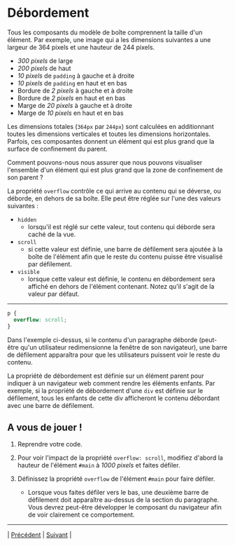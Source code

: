 # Débordement

Tous les composants du modèle de boîte comprennent la taille d'un élément. Par exemple, une image qui a les dimensions suivantes a une largeur de 364 pixels et une hauteur de 244 pixels.

- *300 pixels* de large
- *200 pixels* de haut
- *10 pixels* de `padding` à gauche et à droite
- *10 pixels* de `padding` en haut et en bas
- Bordure de *2 pixels* à gauche et à droite
- Bordure de *2 pixels* en haut et en bas
- Marge de *20 pixels* à gauche et à droite
- Marge de *10 pixels* en haut et en bas

Les dimensions totales (`364px` par `244px`) sont calculées en additionnant toutes les dimensions verticales et toutes les dimensions horizontales. 
Parfois, ces composantes donnent un élément qui est plus grand que la surface de confinement du parent.

Comment pouvons-nous nous assurer que nous pouvons visualiser l'ensemble d'un élément qui est plus grand que la zone de confinement de son parent ?

La propriété `overflow` contrôle ce qui arrive au contenu qui se déverse, ou déborde, en dehors de sa boîte. Elle peut être réglée sur l'une des valeurs suivantes :

- `hidden` 
    - lorsqu'il est réglé sur cette valeur, tout contenu qui déborde sera caché de la vue.
- `scroll` 
    - si cette valeur est définie, une barre de défilement sera ajoutée à la boîte de l'élément afin que le reste du contenu puisse être visualisé par défilement.
- `visible` 
    - lorsque cette valeur est définie, le contenu en débordement sera affiché en dehors de l'élément contenant. Notez qu'il s'agit de la valeur par défaut.
___

```css
p {
  overflow: scroll; 
}
```

Dans l'exemple ci-dessus, si le contenu d'un paragraphe déborde (peut-être qu'un utilisateur redimensionne la fenêtre de son navigateur), une barre de défilement apparaîtra pour que les utilisateurs puissent voir le reste du contenu.

La propriété de débordement est définie sur un élément parent pour indiquer à un navigateur web comment rendre les éléments enfants. Par exemple, si la propriété de débordement d'une `div` est définie sur le défilement, tous les enfants de cette div afficheront le contenu débordant avec une barre de défilement.

## A vous de jouer !

1. Reprendre votre code.

2. Pour voir l'impact de la propriété `overflow: scroll`, modifiez d'abord la hauteur de l'élément `#main` à *1000 pixels* et faites défiler.

3. Définissez la propriété `overflow` de l'élément `#main` pour faire défiler.
     - Lorsque vous faites défiler vers le bas, une deuxième barre de défilement doit apparaître au-dessus de la section du paragraphe. Vous devrez peut-être développer le composant du navigateur afin de voir clairement ce comportement.
  
  
  
___
| [Précédent](./8-hauteur-min-max.md)       | [Suivant](./10-reinitialisation-default.md)       |
